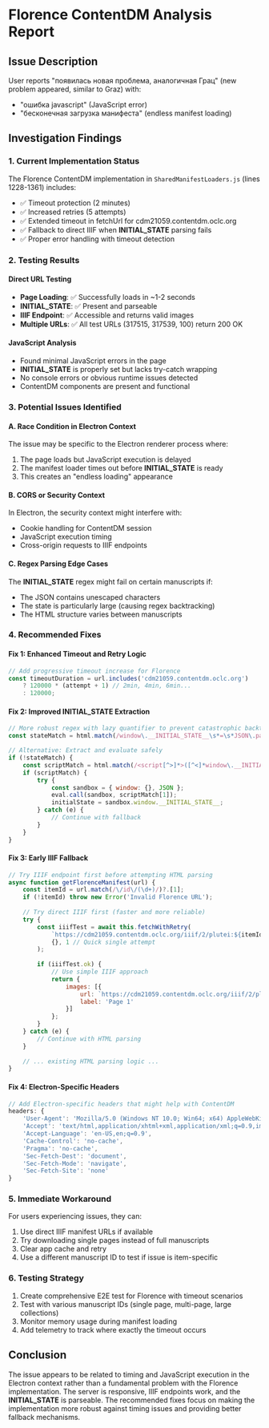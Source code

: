 # Florence ContentDM Analysis Report

## Issue Description
User reports "появилась новая проблема, аналогичная Грац" (new problem appeared, similar to Graz) with:
- "ошибка javascript" (JavaScript error)
- "бесконечная загрузка манифеста" (endless manifest loading)

## Investigation Findings

### 1. Current Implementation Status
The Florence ContentDM implementation in `SharedManifestLoaders.js` (lines 1228-1361) includes:
- ✅ Timeout protection (2 minutes)
- ✅ Increased retries (5 attempts)
- ✅ Extended timeout in fetchUrl for cdm21059.contentdm.oclc.org
- ✅ Fallback to direct IIIF when __INITIAL_STATE__ parsing fails
- ✅ Proper error handling with timeout detection

### 2. Testing Results

#### Direct URL Testing
- **Page Loading**: ✅ Successfully loads in ~1-2 seconds
- **__INITIAL_STATE__**: ✅ Present and parseable
- **IIIF Endpoint**: ✅ Accessible and returns valid images
- **Multiple URLs**: ✅ All test URLs (317515, 317539, 100) return 200 OK

#### JavaScript Analysis
- Found minimal JavaScript errors in the page
- __INITIAL_STATE__ is properly set but lacks try-catch wrapping
- No console errors or obvious runtime issues detected
- ContentDM components are present and functional

### 3. Potential Issues Identified

#### A. Race Condition in Electron Context
The issue may be specific to the Electron renderer process where:
1. The page loads but JavaScript execution is delayed
2. The manifest loader times out before __INITIAL_STATE__ is ready
3. This creates an "endless loading" appearance

#### B. CORS or Security Context
In Electron, the security context might interfere with:
- Cookie handling for ContentDM session
- JavaScript execution timing
- Cross-origin requests to IIIF endpoints

#### C. Regex Parsing Edge Cases
The __INITIAL_STATE__ regex might fail on certain manuscripts if:
- The JSON contains unescaped characters
- The state is particularly large (causing regex backtracking)
- The HTML structure varies between manuscripts

### 4. Recommended Fixes

#### Fix 1: Enhanced Timeout and Retry Logic
```javascript
// Add progressive timeout increase for Florence
const timeoutDuration = url.includes('cdm21059.contentdm.oclc.org') 
    ? 120000 * (attempt + 1) // 2min, 4min, 6min...
    : 120000;
```

#### Fix 2: Improved __INITIAL_STATE__ Extraction
```javascript
// More robust regex with lazy quantifier to prevent catastrophic backtracking
const stateMatch = html.match(/window\.__INITIAL_STATE__\s*=\s*JSON\.parse\s*\(\s*"([^"]*?)"\s*\)\s*;/);

// Alternative: Extract and evaluate safely
if (!stateMatch) {
    const scriptMatch = html.match(/<script[^>]*>([^<]*window\.__INITIAL_STATE__[^<]*)<\/script>/);
    if (scriptMatch) {
        try {
            const sandbox = { window: {}, JSON };
            eval.call(sandbox, scriptMatch[1]);
            initialState = sandbox.window.__INITIAL_STATE__;
        } catch (e) {
            // Continue with fallback
        }
    }
}
```

#### Fix 3: Early IIIF Fallback
```javascript
// Try IIIF endpoint first before attempting HTML parsing
async function getFlorenceManifest(url) {
    const itemId = url.match(/\/id\/(\d+)/)?.[1];
    if (!itemId) throw new Error('Invalid Florence URL');
    
    // Try direct IIIF first (faster and more reliable)
    try {
        const iiifTest = await this.fetchWithRetry(
            `https://cdm21059.contentdm.oclc.org/iiif/2/plutei:${itemId}/info.json`,
            {}, 1 // Quick single attempt
        );
        
        if (iiifTest.ok) {
            // Use simple IIIF approach
            return {
                images: [{
                    url: `https://cdm21059.contentdm.oclc.org/iiif/2/plutei:${itemId}/full/full/0/default.jpg`,
                    label: 'Page 1'
                }]
            };
        }
    } catch (e) {
        // Continue with HTML parsing
    }
    
    // ... existing HTML parsing logic ...
}
```

#### Fix 4: Electron-Specific Headers
```javascript
// Add Electron-specific headers that might help with ContentDM
headers: {
    'User-Agent': 'Mozilla/5.0 (Windows NT 10.0; Win64; x64) AppleWebKit/537.36',
    'Accept': 'text/html,application/xhtml+xml,application/xml;q=0.9,image/webp,*/*;q=0.8',
    'Accept-Language': 'en-US,en;q=0.9',
    'Cache-Control': 'no-cache',
    'Pragma': 'no-cache',
    'Sec-Fetch-Dest': 'document',
    'Sec-Fetch-Mode': 'navigate',
    'Sec-Fetch-Site': 'none'
}
```

### 5. Immediate Workaround
For users experiencing issues, they can:
1. Use direct IIIF manifest URLs if available
2. Try downloading single pages instead of full manuscripts
3. Clear app cache and retry
4. Use a different manuscript ID to test if issue is item-specific

### 6. Testing Strategy
1. Create comprehensive E2E test for Florence with timeout scenarios
2. Test with various manuscript IDs (single page, multi-page, large collections)
3. Monitor memory usage during manifest loading
4. Add telemetry to track where exactly the timeout occurs

## Conclusion
The issue appears to be related to timing and JavaScript execution in the Electron context rather than a fundamental problem with the Florence implementation. The server is responsive, IIIF endpoints work, and the __INITIAL_STATE__ is parseable. The recommended fixes focus on making the implementation more robust against timing issues and providing better fallback mechanisms.